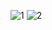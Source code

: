 ![1](https://user-images.githubusercontent.com/49609420/128640275-1f499bbe-456d-4991-a49c-fb0092c05d9e.png)
        ![2](https://user-images.githubusercontent.com/49609420/128640289-697cd295-75f8-40fb-b3cd-5b5e6e1acedc.png)

